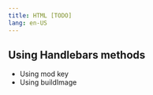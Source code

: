 ```yaml
---
title: HTML [TODO]
lang: en-US
---
```


## Using Handlebars methods
  - Using mod key
  - Using buildImage